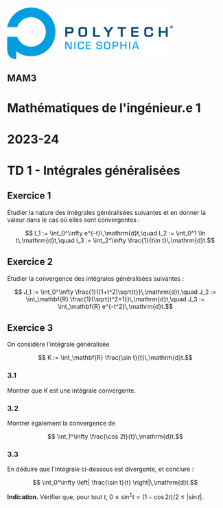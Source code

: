 ![PNS](https://raw.githubusercontent.com/pns-mam/mi1/master/logo-pns.png)
## MAM3
# Mathématiques de l'ingénieur.e 1
# 2023-24

# TD 1 - Intégrales généralisées

## Exercice 1
Étudier la nature des intégrales généralisées suivantes et en donner la valeur dans le cas où elles sont convergentes :
```math
  I_1 := \int_0^\infty e^{-t}\,\mathrm{d}t,\quad
  I_2 := \int_0^1 \ln t\,\mathrm{d}t,\quad
  I_3 := \int_2^\infty \frac{1}{t\ln t}\,\mathrm{d}t.
```

## Exercice 2
Étudier la convergence des intégrales généralisées suivantes : 
```math
  J_1 := \int_0^\infty \frac{1}{(1+t^2)\sqrt{t}}\,\mathrm{d}t,\quad
  J_2 := \int_\mathbf{R} \frac{1}{\sqrt{t^2+1}}\,\mathrm{d}t,\quad
  J_3 := \int_\mathbf{R} e^{-t^2}\,\mathrm{d}t.
```

## Exercice 3
On considère l'intégrale généralisée
```math
  K := \int_\mathbf{R} \frac{\sin t}{t}\,\mathrm{d}t.
```

### 3.1
Montrer que $K$ est une intégrale convergente. 

### 3.2
Montrer également la convergence de
```math
  \int_1^\infty \frac{\cos 2t}{t}\,\mathrm{d}t.
```

### 3.3
En déduire que l'intégrale ci-dessous est divergente, et conclure :
```math
  \int_0^\infty \left| \frac{\sin t}{t} \right|\,\mathrm{d}t.
```
**Indication.** Vérifier que, pour tout $t$, $0 \leq \sin^2 t = (1-\cos 2t)/2 \leq |\sin t|$.
